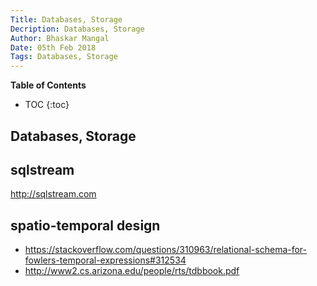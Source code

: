 ```yaml
---
Title: Databases, Storage
Decription: Databases, Storage
Author: Bhaskar Mangal
Date: 05th Feb 2018
Tags: Databases, Storage
---
```


**Table of Contents**
* TOC
{:toc}


## Databases, Storage

## sqlstream
http://sqlstream.com

## spatio-temporal design
* https://stackoverflow.com/questions/310963/relational-schema-for-fowlers-temporal-expressions#312534
* http://www2.cs.arizona.edu/people/rts/tdbbook.pdf

